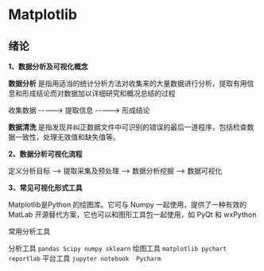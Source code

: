 # Matplotlib

## 绪论
**1、数据分析及可视化概念**

**数据分析** 是指用适当的统计分析方法对收集来的大量数据进行分析，提取有用信息和形成结论而对数据加以详细研究和概况总结的过程


收集数据    ----->    提取信息    ----->    形成结论

**数据清洗** 是指发现并纠正数据文件中可识别的错误的最后一道程序，包括检查数据一致性，处理无效值和缺失值等。

**2、数据分析可视化流程**

定义分析目标  -->  提取采集及预处理  -->  数据分析挖掘  -->  数据可视化

**3、常见可视化形式工具**

Matplotlib是Python 的绘图库。它可与 Numpy 一起使用，提供了一种有效的 MatLab 开源替代方案，它也可以和图形工具包一起使用，如 PyQt 和 wxPython

常用分析工具

分析工具 `pandas Scipy numpy sklearn`
绘图工具 `matplotlib pychart reportlab`
平台工具 `jupyter notebook  Pycharm`

